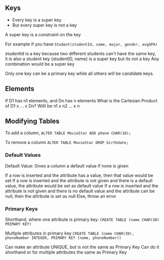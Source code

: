 ## Keys

- Every key is a super key
- But every super key is not a key

A super key is a constraint on the key

For example if you have
```Student(studentId, name, major, gender, avgGPA)```

studentId is a key because two different students can't have the same key, it is also a student key
{studentID, name} is a super key but its not a key
Any combination would be a super key

Only one key can be a primary key while all others will be candidate keys.

## Elements

If D1 has n1 elements, and Dn has n elements
What is the Cartesian Product of D1 x ... x Dn?
Willl be n1 x n2 ... x n

## Modifying Tables

To add a column, 
```ALTER TABLE MovieStar ADD phone CHAR(16);```

To remove a column
```ALTER TABLE MovieStar DROP birthdate;```

### Default Values
Default Value: Gives a column a default value if none is given

If a row is inserted and the attribute has a value, then that value would be set
If a row is inserted and the attribute is not given and there is a default value, the attribute would be set as default value
If a row is inserted and the attribute is not given and there is no default value and the attribute can be null, then the attribute is set as null
Else, throw an error

### Primary Keys
Shorthand, where one attribute is primary key:
```CREATE TABLE (name CHAR(30) PRIMARY KEY)```

Multiple attributes in primary key
```CREATE TABLE (name CHAR(30), phoneNumber INTEGER, PRIMARY KEY (name, phoneNumber))```

Can make an attribute UNIQUE, but is not the same as Primary Key
Can do it shorthand or for multiple attributes the same as Primary Key